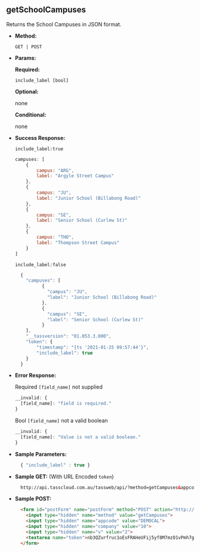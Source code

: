 **getSchoolCampuses**
----
  Returns the School Campuses in JSON format.

* **Method:**

  `GET | POST`
  
*  **Params:**

   **Required:**
 
   `include_label [bool]`
   
   **Optional:**
 
   none

   **Conditional:**

   none

* **Success Response:**
    
    `include_label:true`

    ```javascript
    campuses: [
        {
            campus: "ARG",
            label: "Argyle Street Campus"
        },
        {
            campus: "JU",
            label: "Junior School (Billabong Road)"
        },
        {
            campus: "SE",
            label: "Senior School (Curlew St)"
        },
        {
            campus: "THO",
            label: "Thompson Street Campus"
        }
    ]
  ```

  `include_label:false`

    ```javascript
      {
        "campuses": [
              {
                "campus": "JU",
                "label": "Junior School (Billabong Road)"
              },
              {
                "campus": "SE",
                "label": "Senior School (Curlew St)"
              }
        ],
        "__tassversion": "01.053.3.000",
        "token": {
            "timestamp": "{ts '2021-01-25 09:57:44'}",
            "include_label": true
        }
      }
  ```
 
* **Error Response:**

    Required `[field_name]` not supplied
    ```javascript
    __invalid: {
      [field_name]: "field is required."
    }
    ```
    
    Bool `[field_name]` not a valid boolean
    ```javascript
    __invalid: {
      [field_name]: "Value is not a valid boolean."
    }
    ```
    
* **Sample Parameters:**

  ```javascript
    { "include_label" : true }
  ```

* **Sample GET:** (With URL Encoded `token`)

  ```HTML
    http://api.tasscloud.com.au/tassweb/api/?method=getCampuses&appcode=DEMOCAL&company=10&v=2&token=nb3QZurfruc1oEsFRAHeUFij5yf8M7mzO1vPmh7giNc%3D
  ```
  
* **Sample POST:**

  ```HTML
    <form id="postForm" name="postForm" method="POST" action="http://api.tasscloud.com.au/tassweb/api/">
      <input type="hidden" name="method" value="getCampuses">
      <input type="hidden" name="appcode" value="DEMOCAL">
      <input type="hidden" name="company" value="10">
      <input type="hidden" name="v" value="2">
      <textarea name="token">nb3QZurfruc1oEsFRAHeUFij5yf8M7mzO1vPmh7giNc=</textarea>
    </form>
  ```
